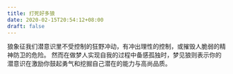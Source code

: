 ```yaml
---
title: 打死好多狼
date: 2020-02-15T20:54:12+08:00
draft: false
---
```


狼象征我们潜意识里不受控制的狂野冲动，有冲出理性的控制，或摧毁人脆弱的精神防卫的危险。
然而在做梦人实现自我的过程中备感孤独时，梦见狼则表示你的潜意识在激励你鼓起勇气和挖掘自己潜在的能力与高尚品质。
